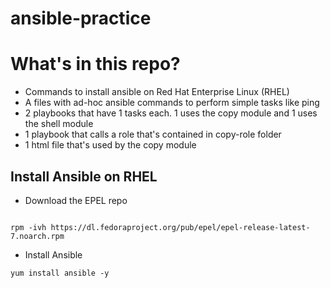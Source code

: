 # ansible-practice


# What's in this repo?

- Commands to install ansible on Red Hat Enterprise Linux (RHEL)
- A files with ad-hoc ansible commands to perform simple tasks like ping
- 2 playbooks that have 1 tasks each. 1 uses the copy module and 1 uses the shell module
- 1 playbook that calls a role that's contained in copy-role folder
- 1 html file that's used by the copy module



## Install Ansible on RHEL 

- Download the EPEL repo
```console

rpm -ivh https://dl.fedoraproject.org/pub/epel/epel-release-latest-7.noarch.rpm
```

- Install Ansible

```console
yum install ansible -y
```
